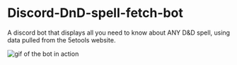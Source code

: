 # Discord-DnD-spell-fetch-bot
A discord bot that displays all you need to know about ANY D&amp;D spell, using data pulled from the 5etools website.

![gif of the bot in action](https://media4.giphy.com/media/9p46XcYo4kaO0OvqLu/giphy.gif?cid=790b7611b970449bfcf169557413083e39849c1078231620&rid=giphy.gif&ct=g)

